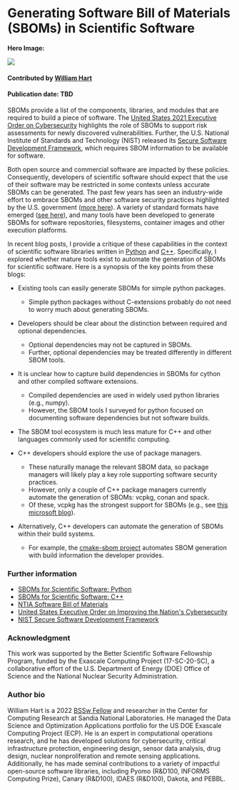 # Generating Software Bill of Materials (SBOMs) in Scientific Software

**Hero Image:**

<img src='https://scribesecurity.com/wp-content/uploads/2022/01/sbom-components-scribe-security-768x451.jpeg.webp' />

#### Contributed by [William Hart](https://github.com/whart222)
#### Publication date: TBD

SBOMs provide a list of the components, libraries, and modules that are required to build a piece of software. The [United States 2021 Executive Order on Cybersecurity](https://www.whitehouse.gov/briefing-room/presidential-actions/2021/05/12/executive-order-on-improving-the-nations-cybersecurity/) highlights the role of SBOMs to support risk assessments for newly discovered vulnerabilities.  Further, the U.S. National Institute of Standards and Technology (NIST) released its [Secure Software Development Framework](https://csrc.nist.gov/Projects/ssdf), which requires SBOM information to be available for software.

Both open source and commercial software are impacted by these policies.  Consequently, developers of scientific software should expect that the use of their software may be restricted in some contexts unless accurate SBOMs can be generated. The past few years has seen an industry-wide effort to embrace SBOMs and other software security practices highlighted by the U.S. government ([more here](https://thenewstack.io/2023-the-year-open-source-security-supply-chain-grew-up/)).  A variety of standard formats have emerged ([see here](https://www.ntia.gov/page/software-bill-materials)), and many tools have been developed to generate SBOMs for software repositories, filesystems, container images and other execution platforms.

In recent blog posts, I provide a critique of these capabilities in the context of scientific software libraries written in [Python](https://wehart.blogspot.com/2024/03/sboms-for-scientific-software-python.html) and [C++](https://wehart.blogspot.com/2024/03/sboms-for-scientific-software-c.html). Specifically, I explored whether mature tools exist to automate the generation of SBOMs for scientific software. Here is a synopsis of the key points from these blogs:

* Existing tools can easily generate SBOMs for simple python packages.
  * Simple python packages without C-extensions probably do not need to worry much about generating SBOMs.

* Developers should be clear about the distinction between required and optional dependencies.
  * Optional dependencies may not be captured in SBOMs.
  * Further, optional dependencies may be treated differently in different SBOM tools.

* It is unclear how to capture build dependencies in SBOMs for cython and other compiled software extensions.
  * Compiled dependencies are used in widely used python libraries (e.g., numpy).
  * However, the SBOM tools I surveyed for python focused on documenting software dependencies but not software builds.

* The SBOM tool ecosystem is much less mature for C++ and other languages commonly used for scientific computing.

* C++ developers should explore the use of package managers.
  * These naturally manage the relevant SBOM data, so package managers will likely play a key role supporting software security practices.
  * However, only a couple of C++ package managers currently automate the generation of SBOMs: vcpkg, conan and spack.
  * Of these, vcpkg has the strongest support for SBOMs (e.g., see [this microsoft blog](https://devblogs.microsoft.com/engineering-at-microsoft/generating-software-bills-of-materials-sboms-with-spdx-at-microsoft/)).

* Alternatively, C++ developers can automate the generation of SBOMs within their build systems.
  * For example, the [cmake-sbom project](https://github.com/DEMCON/cmake-sbom) automates SBOM generation with build information the developer provides.

### Further information

* [SBOMs for Scientific Software: Python](https://wehart.blogspot.com/2024/03/sboms-for-scientific-software-python.html)
* [SBOMs for Scientific Software: C++](https://wehart.blogspot.com/2024/03/sboms-for-scientific-software-c.html)
* [NTIA Software Bill of Materials](https://www.ntia.gov/page/software-bill-materials)
* [United States Executive Order on Improving the Nation's Cybersecurity](https://www.whitehouse.gov/briefing-room/presidential-actions/2021/05/12/executive-order-on-improving-the-nations-cybersecurity/)
* [NIST Secure Software Development Framework](https://csrc.nist.gov/Projects/ssdf)


### Acknowledgment

This work was supported by the Better Scientific Software Fellowship Program, funded by the Exascale Computing Project (17-SC-20-SC), a collaborative effort of the U.S. Department of Energy (DOE) Office of Science and the National Nuclear Security Administration.

### Author bio

William Hart is a 2022 [BSSw Fellow](https://bssw.io/pages/meet-our-fellows) and researcher in the Center for Computing Research at Sandia National Laboratories. He managed the Data Science and Optimization Applications portfolio for the US DOE Exascale Computing Project (ECP). He is an expert in computational operations research, and he has developed solutions for cybersecurity, critical infrastructure protection, engineering design, sensor data analysis, drug design, nuclear nonproliferation and remote sensing applications. Additionally, he has made seminal contributions to a variety of impactful open-source software libraries, including Pyomo (R&D100, INFORMS Computing Prize), Canary (R&D100), IDAES (R&D100), Dakota, and PEBBL.

<!---
Publish: yes
Pinned: no
Track: deep dive
Topics: software engineering, software process improvement
--->
